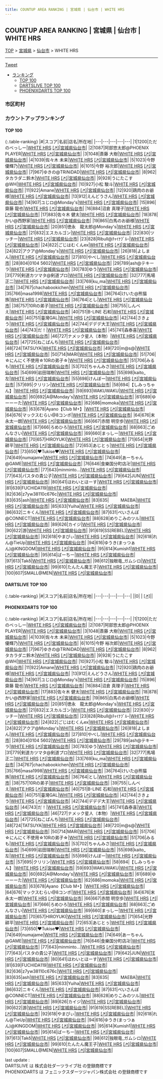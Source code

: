 ```yaml
---
title: COUNTUP AREA RANKING | 宮城県 | 仙台市 | WHITE HRS
---
```

## COUNTUP AREA RANKING | 宮城県 | 仙台市 | WHITE HRS

[TOP](/darts/rank/) > [宮城県](/darts/rank/宮城県/) > [仙台市](/darts/rank/宮城県/仙台市/) > WHITE HRS

___

<a href="https://twitter.com/share?ref_src=twsrc%5Etfw" data-text="COUNTUP AREA RANKING | 宮城県仙台市WHITE HRS" class="twitter-share-button" data-hashtags="DARTSLIVE,PHOENIXDARTS,darts,ダーツ" data-show-count="false">Tweet</a>

* [ランキング](#カウントアップランキング)
    * [TOP 100](#top-100)
    * [DARTSLIVE TOP 100](#dartslive-top-100)
    * [PHOENIXDARTS TOP 100](#phoenixdarts-top-100)

### 市区町村

<ul>

</ul>

### カウントアップランキング

#### TOP 100



{:.table-ranking}
|#|スコア|名前|店名|所在地|
|---|---|---|---|---|
|1|1200|<span class="rank-name-pd">ただのべっしー</span>|<a href="/darts/rank/shops/88967.html">WHITE HRS</a> <a href="https://vs.phoenixdarts.com/jp/shop/shopDetailInfo/s_88967?s_seq=88967">[↗]</a>|<a href="/darts/rank/宮城県/仙台市">宮城県仙台市</a>|
|2|1087|<span class="rank-name-pd">阿部悠太郎@PHOENIX PLAYER</span>|<a href="/darts/rank/shops/88967.html">WHITE HRS</a> <a href="https://vs.phoenixdarts.com/jp/shop/shopDetailInfo/s_88967?s_seq=88967">[↗]</a>|<a href="/darts/rank/宮城県/仙台市">宮城県仙台市</a>|
|3|1048|<span class="rank-name-pd"><span class="pro-icon-pd"></span>斎藤 大樹</span>|<a href="/darts/rank/shops/88967.html">WHITE HRS</a> <a href="https://vs.phoenixdarts.com/jp/shop/shopDetailInfo/s_88967?s_seq=88967">[↗]</a>|<a href="/darts/rank/宮城県/仙台市">宮城県仙台市</a>|
|4|1039|<span class="rank-name-pd"><span class="pro-icon-pd"></span>佐々木 未来</span>|<a href="/darts/rank/shops/88967.html">WHITE HRS</a> <a href="https://vs.phoenixdarts.com/jp/shop/shopDetailInfo/s_88967?s_seq=88967">[↗]</a>|<a href="/darts/rank/宮城県/仙台市">宮城県仙台市</a>|
|5|1023|<span class="rank-name-pd"><span class="pro-icon-pd"></span>今野 優輝乃</span>|<a href="/darts/rank/shops/88967.html">WHITE HRS</a> <a href="https://vs.phoenixdarts.com/jp/shop/shopDetailInfo/s_88967?s_seq=88967">[↗]</a>|<a href="/darts/rank/宮城県/仙台市">宮城県仙台市</a>|
|6|1015|<span class="rank-name-pd"><span class="pro-icon-pd"></span>今野 裕次郎</span>|<a href="/darts/rank/shops/88967.html">WHITE HRS</a> <a href="https://vs.phoenixdarts.com/jp/shop/shopDetailInfo/s_88967?s_seq=88967">[↗]</a>|<a href="/darts/rank/宮城県/仙台市">宮城県仙台市</a>|
|7|967|<span class="rank-name-pd">ゆきの@TRiNiDAD</span>|<a href="/darts/rank/shops/88967.html">WHITE HRS</a> <a href="https://vs.phoenixdarts.com/jp/shop/shopDetailInfo/s_88967?s_seq=88967">[↗]</a>|<a href="/darts/rank/宮城県/仙台市">宮城県仙台市</a>|
|8|962|<span class="rank-name-pd">タカラダニ鈴木</span>|<a href="/darts/rank/shops/88967.html">WHITE HRS</a> <a href="https://vs.phoenixdarts.com/jp/shop/shopDetailInfo/s_88967?s_seq=88967">[↗]</a>|<a href="/darts/rank/宮城県/仙台市">宮城県仙台市</a>|
|9|928|<span class="rank-name-pd">うにたこす@WH</span>|<a href="/darts/rank/shops/88967.html">WHITE HRS</a> <a href="https://vs.phoenixdarts.com/jp/shop/shopDetailInfo/s_88967?s_seq=88967">[↗]</a>|<a href="/darts/rank/宮城県/仙台市">宮城県仙台市</a>|
|10|927|<span class="rank-name-pd">小松 駿斗</span>|<a href="/darts/rank/shops/88967.html">WHITE HRS</a> <a href="https://vs.phoenixdarts.com/jp/shop/shopDetailInfo/s_88967?s_seq=88967">[↗]</a>|<a href="/darts/rank/宮城県/仙台市">宮城県仙台市</a>|
|11|922|<span class="rank-name-pd">Amane</span>|<a href="/darts/rank/shops/88967.html">WHITE HRS</a> <a href="https://vs.phoenixdarts.com/jp/shop/shopDetailInfo/s_88967?s_seq=88967">[↗]</a>|<a href="/darts/rank/宮城県/仙台市">宮城県仙台市</a>|
|12|920|<span class="rank-name-pd">鶏肉のお爺様</span>|<a href="/darts/rank/shops/88967.html">WHITE HRS</a> <a href="https://vs.phoenixdarts.com/jp/shop/shopDetailInfo/s_88967?s_seq=88967">[↗]</a>|<a href="/darts/rank/宮城県/仙台市">宮城県仙台市</a>|
|13|912|<span class="rank-name-pd">えんどうさん</span>|<a href="/darts/rank/shops/88967.html">WHITE HRS</a> <a href="https://vs.phoenixdarts.com/jp/shop/shopDetailInfo/s_88967?s_seq=88967">[↗]</a>|<a href="/darts/rank/宮城県/仙台市">宮城県仙台市</a>|
|14|907|<span class="rank-name-pd">ユじロ@Monday&#x27;s</span>|<a href="/darts/rank/shops/88967.html">WHITE HRS</a> <a href="https://vs.phoenixdarts.com/jp/shop/shopDetailInfo/s_88967?s_seq=88967">[↗]</a>|<a href="/darts/rank/宮城県/仙台市">宮城県仙台市</a>|
|15|896|<span class="rank-name-pd">齋藤 龍也</span>|<a href="/darts/rank/shops/88967.html">WHITE HRS</a> <a href="https://vs.phoenixdarts.com/jp/shop/shopDetailInfo/s_88967?s_seq=88967">[↗]</a>|<a href="/darts/rank/宮城県/仙台市">宮城県仙台市</a>|
|16|884|<span class="rank-name-pd"><span class="pro-icon-pd"></span>沼倉 真理子</span>|<a href="/darts/rank/shops/88967.html">WHITE HRS</a> <a href="https://vs.phoenixdarts.com/jp/shop/shopDetailInfo/s_88967?s_seq=88967">[↗]</a>|<a href="/darts/rank/宮城県/仙台市">宮城県仙台市</a>|
|17|883|<span class="rank-name-pd"><span class="pro-icon-pd"></span>佐々木 健太</span>|<a href="/darts/rank/shops/88967.html">WHITE HRS</a> <a href="https://vs.phoenixdarts.com/jp/shop/shopDetailInfo/s_88967?s_seq=88967">[↗]</a>|<a href="/darts/rank/宮城県/仙台市">宮城県仙台市</a>|
|18|878|<span class="rank-name-pd">かい@西野家</span>|<a href="/darts/rank/shops/88967.html">WHITE HRS</a> <a href="https://vs.phoenixdarts.com/jp/shop/shopDetailInfo/s_88967?s_seq=88967">[↗]</a>|<a href="/darts/rank/宮城県/仙台市">宮城県仙台市</a>|
|19|865|<span class="rank-name-pd">白馬のお爺様</span>|<a href="/darts/rank/shops/88967.html">WHITE HRS</a> <a href="https://vs.phoenixdarts.com/jp/shop/shopDetailInfo/s_88967?s_seq=88967">[↗]</a>|<a href="/darts/rank/宮城県/仙台市">宮城県仙台市</a>|
|20|851|<span class="rank-name-pd">徳永　龍太郎@Monday&#x27;s</span>|<a href="/darts/rank/shops/88967.html">WHITE HRS</a> <a href="https://vs.phoenixdarts.com/jp/shop/shopDetailInfo/s_88967?s_seq=88967">[↗]</a>|<a href="/darts/rank/宮城県/仙台市">宮城県仙台市</a>|
|21|832|<span class="rank-name-pd">エスカルゴン</span>|<a href="/darts/rank/shops/88967.html">WHITE HRS</a> <a href="https://vs.phoenixdarts.com/jp/shop/shopDetailInfo/s_88967?s_seq=88967">[↗]</a>|<a href="/darts/rank/宮城県/仙台市">宮城県仙台市</a>|
|22|830|<span class="rank-name-pd">ツッチー</span>|<a href="/darts/rank/shops/88967.html">WHITE HRS</a> <a href="https://vs.phoenixdarts.com/jp/shop/shopDetailInfo/s_88967?s_seq=88967">[↗]</a>|<a href="/darts/rank/宮城県/仙台市">宮城県仙台市</a>|
|23|828|<span class="rank-name-pd">Ribull@ﾁｬｲﾅﾌﾞﾙｰ</span>|<a href="/darts/rank/shops/88967.html">WHITE HRS</a> <a href="https://vs.phoenixdarts.com/jp/shop/shopDetailInfo/s_88967?s_seq=88967">[↗]</a>|<a href="/darts/rank/宮城県/仙台市">宮城県仙台市</a>|
|24|822|<span class="rank-name-pd">ごじはむくんex</span>|<a href="/darts/rank/shops/88967.html">WHITE HRS</a> <a href="https://vs.phoenixdarts.com/jp/shop/shopDetailInfo/s_88967?s_seq=88967">[↗]</a>|<a href="/darts/rank/宮城県/仙台市">宮城県仙台市</a>|
|24|822|<span class="rank-name-pd">アクア@Monday&#x27;s</span>|<a href="/darts/rank/shops/88967.html">WHITE HRS</a> <a href="https://vs.phoenixdarts.com/jp/shop/shopDetailInfo/s_88967?s_seq=88967">[↗]</a>|<a href="/darts/rank/宮城県/仙台市">宮城県仙台市</a>|
|26|818|<span class="rank-name-pd">よしまん</span>|<a href="/darts/rank/shops/88967.html">WHITE HRS</a> <a href="https://vs.phoenixdarts.com/jp/shop/shopDetailInfo/s_88967?s_seq=88967">[↗]</a>|<a href="/darts/rank/宮城県/仙台市">宮城県仙台市</a>|
|27|810|<span class="rank-name-pd">やべし</span>|<a href="/darts/rank/shops/88967.html">WHITE HRS</a> <a href="https://vs.phoenixdarts.com/jp/shop/shopDetailInfo/s_88967?s_seq=88967">[↗]</a>|<a href="/darts/rank/宮城県/仙台市">宮城県仙台市</a>|
|28|804|<span class="rank-name-pd">0104 5602</span>|<a href="/darts/rank/shops/88967.html">WHITE HRS</a> <a href="https://vs.phoenixdarts.com/jp/shop/shopDetailInfo/s_88967?s_seq=88967">[↗]</a>|<a href="/darts/rank/宮城県/仙台市">宮城県仙台市</a>|
|29|789|<span class="rank-name-pd">ash@テキーラ</span>|<a href="/darts/rank/shops/88967.html">WHITE HRS</a> <a href="https://vs.phoenixdarts.com/jp/shop/shopDetailInfo/s_88967?s_seq=88967">[↗]</a>|<a href="/darts/rank/宮城県/仙台市">宮城県仙台市</a>|
|30|783|<span class="rank-name-pd">ゆう</span>|<a href="/darts/rank/shops/88967.html">WHITE HRS</a> <a href="https://vs.phoenixdarts.com/jp/shop/shopDetailInfo/s_88967?s_seq=88967">[↗]</a>|<a href="/darts/rank/宮城県/仙台市">宮城県仙台市</a>|
|31|779|<span class="rank-name-pd">剣道カツマタ@剣道プロ</span>|<a href="/darts/rank/shops/88967.html">WHITE HRS</a> <a href="https://vs.phoenixdarts.com/jp/shop/shopDetailInfo/s_88967?s_seq=88967">[↗]</a>|<a href="/darts/rank/宮城県/仙台市">宮城県仙台市</a>|
|32|777|<span class="rank-name-pd">馬場 正二</span>|<a href="/darts/rank/shops/88967.html">WHITE HRS</a> <a href="https://vs.phoenixdarts.com/jp/shop/shopDetailInfo/s_88967?s_seq=88967">[↗]</a>|<a href="/darts/rank/宮城県/仙台市">宮城県仙台市</a>|
|33|769|<span class="rank-name-pd">ku_ma</span>|<a href="/darts/rank/shops/88967.html">WHITE HRS</a> <a href="https://vs.phoenixdarts.com/jp/shop/shopDetailInfo/s_88967?s_seq=88967">[↗]</a>|<a href="/darts/rank/宮城県/仙台市">宮城県仙台市</a>|
|34|767|<span class="rank-name-pd">chachabookichen</span>|<a href="/darts/rank/shops/88967.html">WHITE HRS</a> <a href="https://vs.phoenixdarts.com/jp/shop/shopDetailInfo/s_88967?s_seq=88967">[↗]</a>|<a href="/darts/rank/宮城県/仙台市">宮城県仙台市</a>|
|35|766|<span class="rank-name-pd">masa1998</span>|<a href="/darts/rank/shops/88967.html">WHITE HRS</a> <a href="https://vs.phoenixdarts.com/jp/shop/shopDetailInfo/s_88967?s_seq=88967">[↗]</a>|<a href="/darts/rank/宮城県/仙台市">宮城県仙台市</a>|
|36|764|<span class="rank-name-pd">けいた@熊猫族</span>|<a href="/darts/rank/shops/88967.html">WHITE HRS</a> <a href="https://vs.phoenixdarts.com/jp/shop/shopDetailInfo/s_88967?s_seq=88967">[↗]</a>|<a href="/darts/rank/宮城県/仙台市">宮城県仙台市</a>|
|36|764|<span class="rank-name-pd">とし</span>|<a href="/darts/rank/shops/88967.html">WHITE HRS</a> <a href="https://vs.phoenixdarts.com/jp/shop/shopDetailInfo/s_88967?s_seq=88967">[↗]</a>|<a href="/darts/rank/宮城県/仙台市">宮城県仙台市</a>|
|38|757|<span class="rank-name-pd">10Rの弟子</span>|<a href="/darts/rank/shops/88967.html">WHITE HRS</a> <a href="https://vs.phoenixdarts.com/jp/shop/shopDetailInfo/s_88967?s_seq=88967">[↗]</a>|<a href="/darts/rank/宮城県/仙台市">宮城県仙台市</a>|
|39|755|<span class="rank-name-pd">しんべえ</span>|<a href="/darts/rank/shops/88967.html">WHITE HRS</a> <a href="https://vs.phoenixdarts.com/jp/shop/shopDetailInfo/s_88967?s_seq=88967">[↗]</a>|<a href="/darts/rank/宮城県/仙台市">宮城県仙台市</a>|
|40|751|<span class="rank-name-pd">B-LINE 石和</span>|<a href="/darts/rank/shops/88967.html">WHITE HRS</a> <a href="https://vs.phoenixdarts.com/jp/shop/shopDetailInfo/s_88967?s_seq=88967">[↗]</a>|<a href="/darts/rank/宮城県/仙台市">宮城県仙台市</a>|
|40|751|<span class="rank-name-pd">臺灣GAL</span>|<a href="/darts/rank/shops/88967.html">WHITE HRS</a> <a href="https://vs.phoenixdarts.com/jp/shop/shopDetailInfo/s_88967?s_seq=88967">[↗]</a>|<a href="/darts/rank/宮城県/仙台市">宮城県仙台市</a>|
|42|744|<span class="rank-name-pd">さきょう</span>|<a href="/darts/rank/shops/88967.html">WHITE HRS</a> <a href="https://vs.phoenixdarts.com/jp/shop/shopDetailInfo/s_88967?s_seq=88967">[↗]</a>|<a href="/darts/rank/宮城県/仙台市">宮城県仙台市</a>|
|42|744|<span class="rank-name-pd">デデデ大王</span>|<a href="/darts/rank/shops/88967.html">WHITE HRS</a> <a href="https://vs.phoenixdarts.com/jp/shop/shopDetailInfo/s_88967?s_seq=88967">[↗]</a>|<a href="/darts/rank/宮城県/仙台市">宮城県仙台市</a>|
|44|743|<span class="rank-name-pd">だ！</span>|<a href="/darts/rank/shops/88967.html">WHITE HRS</a> <a href="https://vs.phoenixdarts.com/jp/shop/shopDetailInfo/s_88967?s_seq=88967">[↗]</a>|<a href="/darts/rank/宮城県/仙台市">宮城県仙台市</a>|
|45|741|<span class="rank-name-pd">森泰喜</span>|<a href="/darts/rank/shops/88967.html">WHITE HRS</a> <a href="https://vs.phoenixdarts.com/jp/shop/shopDetailInfo/s_88967?s_seq=88967">[↗]</a>|<a href="/darts/rank/宮城県/仙台市">宮城県仙台市</a>|
|46|727|<span class="rank-name-pd">ナメック星人（本物）</span>|<a href="/darts/rank/shops/88967.html">WHITE HRS</a> <a href="https://vs.phoenixdarts.com/jp/shop/shopDetailInfo/s_88967?s_seq=88967">[↗]</a>|<a href="/darts/rank/宮城県/仙台市">宮城県仙台市</a>|
|47|725|<span class="rank-name-pd">ねこぱんち</span>|<a href="/darts/rank/shops/88967.html">WHITE HRS</a> <a href="https://vs.phoenixdarts.com/jp/shop/shopDetailInfo/s_88967?s_seq=88967">[↗]</a>|<a href="/darts/rank/宮城県/仙台市">宮城県仙台市</a>|
|48|724|<span class="rank-name-pd">TATSUYA</span>|<a href="/darts/rank/shops/88967.html">WHITE HRS</a> <a href="https://vs.phoenixdarts.com/jp/shop/shopDetailInfo/s_88967?s_seq=88967">[↗]</a>|<a href="/darts/rank/宮城県/仙台市">宮城県仙台市</a>|
|49|720|<span class="rank-name-pd">m@s@</span>|<a href="/darts/rank/shops/88967.html">WHITE HRS</a> <a href="https://vs.phoenixdarts.com/jp/shop/shopDetailInfo/s_88967?s_seq=88967">[↗]</a>|<a href="/darts/rank/宮城県/仙台市">宮城県仙台市</a>|
|50|714|<span class="rank-name-pd">MARI</span>|<a href="/darts/rank/shops/88967.html">WHITE HRS</a> <a href="https://vs.phoenixdarts.com/jp/shop/shopDetailInfo/s_88967?s_seq=88967">[↗]</a>|<a href="/darts/rank/宮城県/仙台市">宮城県仙台市</a>|
|51|706|<span class="rank-name-pd">☆にんにく不使用☆10Rの弟子☆</span>|<a href="/darts/rank/shops/88967.html">WHITE HRS</a> <a href="https://vs.phoenixdarts.com/jp/shop/shopDetailInfo/s_88967?s_seq=88967">[↗]</a>|<a href="/darts/rank/宮城県/仙台市">宮城県仙台市</a>|
|51|706|<span class="rank-name-pd">みるも</span>|<a href="/darts/rank/shops/88967.html">WHITE HRS</a> <a href="https://vs.phoenixdarts.com/jp/shop/shopDetailInfo/s_88967?s_seq=88967">[↗]</a>|<a href="/darts/rank/宮城県/仙台市">宮城県仙台市</a>|
|53|702|<span class="rank-name-pd">ちゃんみさ</span>|<a href="/darts/rank/shops/88967.html">WHITE HRS</a> <a href="https://vs.phoenixdarts.com/jp/shop/shopDetailInfo/s_88967?s_seq=88967">[↗]</a>|<a href="/darts/rank/宮城県/仙台市">宮城県仙台市</a>|
|54|699|<span class="rank-name-pd">岩田瑞樹</span>|<a href="/darts/rank/shops/88967.html">WHITE HRS</a> <a href="https://vs.phoenixdarts.com/jp/shop/shopDetailInfo/s_88967?s_seq=88967">[↗]</a>|<a href="/darts/rank/宮城県/仙台市">宮城県仙台市</a>|
|55|698|<span class="rank-name-pd">kaito_左</span>|<a href="/darts/rank/shops/88967.html">WHITE HRS</a> <a href="https://vs.phoenixdarts.com/jp/shop/shopDetailInfo/s_88967?s_seq=88967">[↗]</a>|<a href="/darts/rank/宮城県/仙台市">宮城県仙台市</a>|
|55|698|<span class="rank-name-pd">けんぼー</span>|<a href="/darts/rank/shops/88967.html">WHITE HRS</a> <a href="https://vs.phoenixdarts.com/jp/shop/shopDetailInfo/s_88967?s_seq=88967">[↗]</a>|<a href="/darts/rank/宮城県/仙台市">宮城県仙台市</a>|
|57|695|<span class="rank-name-pd">クリリン</span>|<a href="/darts/rank/shops/88967.html">WHITE HRS</a> <a href="https://vs.phoenixdarts.com/jp/shop/shopDetailInfo/s_88967?s_seq=88967">[↗]</a>|<a href="/darts/rank/宮城県/仙台市">宮城県仙台市</a>|
|58|694|<span class="rank-name-pd">【しみっちゃん】</span>|<a href="/darts/rank/shops/88967.html">WHITE HRS</a> <a href="https://vs.phoenixdarts.com/jp/shop/shopDetailInfo/s_88967?s_seq=88967">[↗]</a>|<a href="/darts/rank/宮城県/仙台市">宮城県仙台市</a>|
|59|693|<span class="rank-name-pd">WAKUWAKU</span>|<a href="/darts/rank/shops/88967.html">WHITE HRS</a> <a href="https://vs.phoenixdarts.com/jp/shop/shopDetailInfo/s_88967?s_seq=88967">[↗]</a>|<a href="/darts/rank/宮城県/仙台市">宮城県仙台市</a>|
|60|692|<span class="rank-name-pd">A@Monday&#x27;s</span>|<a href="/darts/rank/shops/88967.html">WHITE HRS</a> <a href="https://vs.phoenixdarts.com/jp/shop/shopDetailInfo/s_88967?s_seq=88967">[↗]</a>|<a href="/darts/rank/宮城県/仙台市">宮城県仙台市</a>|
|61|689|<span class="rank-name-pd">ゆーーーた</span>|<a href="/darts/rank/shops/88967.html">WHITE HRS</a> <a href="https://vs.phoenixdarts.com/jp/shop/shopDetailInfo/s_88967?s_seq=88967">[↗]</a>|<a href="/darts/rank/宮城県/仙台市">宮城県仙台市</a>|
|62|686|<span class="rank-name-pd">momoka</span>|<a href="/darts/rank/shops/88967.html">WHITE HRS</a> <a href="https://vs.phoenixdarts.com/jp/shop/shopDetailInfo/s_88967?s_seq=88967">[↗]</a>|<a href="/darts/rank/宮城県/仙台市">宮城県仙台市</a>|
|63|678|<span class="rank-name-pd">Ayano【Club M+】</span>|<a href="/darts/rank/shops/88967.html">WHITE HRS</a> <a href="https://vs.phoenixdarts.com/jp/shop/shopDetailInfo/s_88967?s_seq=88967">[↗]</a>|<a href="/darts/rank/宮城県/仙台市">宮城県仙台市</a>|
|64|676|<span class="rank-name-pd">マックスむらい@8コンボ</span>|<a href="/darts/rank/shops/88967.html">WHITE HRS</a> <a href="https://vs.phoenixdarts.com/jp/shop/shopDetailInfo/s_88967?s_seq=88967">[↗]</a>|<a href="/darts/rank/宮城県/仙台市">宮城県仙台市</a>|
|64|676|<span class="rank-name-pd">末永太一朗</span>|<a href="/darts/rank/shops/88967.html">WHITE HRS</a> <a href="https://vs.phoenixdarts.com/jp/shop/shopDetailInfo/s_88967?s_seq=88967">[↗]</a>|<a href="/darts/rank/宮城県/仙台市">宮城県仙台市</a>|
|66|667|<span class="rank-name-pd">赤間 明空歩</span>|<a href="/darts/rank/shops/88967.html">WHITE HRS</a> <a href="https://vs.phoenixdarts.com/jp/shop/shopDetailInfo/s_88967?s_seq=88967">[↗]</a>|<a href="/darts/rank/宮城県/仙台市">宮城県仙台市</a>|
|67|666|<span class="rank-name-pd">ろめひろ</span>|<a href="/darts/rank/shops/88967.html">WHITE HRS</a> <a href="https://vs.phoenixdarts.com/jp/shop/shopDetailInfo/s_88967?s_seq=88967">[↗]</a>|<a href="/darts/rank/宮城県/仙台市">宮城県仙台市</a>|
|68|663|<span class="rank-name-pd">ごめんなさい</span>|<a href="/darts/rank/shops/88967.html">WHITE HRS</a> <a href="https://vs.phoenixdarts.com/jp/shop/shopDetailInfo/s_88967?s_seq=88967">[↗]</a>|<a href="/darts/rank/宮城県/仙台市">宮城県仙台市</a>|
|69|660|<span class="rank-name-pd">まっしー</span>|<a href="/darts/rank/shops/88967.html">WHITE HRS</a> <a href="https://vs.phoenixdarts.com/jp/shop/shopDetailInfo/s_88967?s_seq=88967">[↗]</a>|<a href="/darts/rank/宮城県/仙台市">宮城県仙台市</a>|
|70|657|<span class="rank-name-pd">HIROYUKI</span>|<a href="/darts/rank/shops/88967.html">WHITE HRS</a> <a href="https://vs.phoenixdarts.com/jp/shop/shopDetailInfo/s_88967?s_seq=88967">[↗]</a>|<a href="/darts/rank/宮城県/仙台市">宮城県仙台市</a>|
|71|654|<span class="rank-name-pd"><span class="pro-icon-pd"></span>光野 耕平</span>|<a href="/darts/rank/shops/88967.html">WHITE HRS</a> <a href="https://vs.phoenixdarts.com/jp/shop/shopDetailInfo/s_88967?s_seq=88967">[↗]</a>|<a href="/darts/rank/宮城県/仙台市">宮城県仙台市</a>|
|72|653|<span class="rank-name-pd">あじとぅ</span>|<a href="/darts/rank/shops/88967.html">WHITE HRS</a> <a href="https://vs.phoenixdarts.com/jp/shop/shopDetailInfo/s_88967?s_seq=88967">[↗]</a>|<a href="/darts/rank/宮城県/仙台市">宮城県仙台市</a>|
|73|650|<span class="rank-name-pd">‪‪❤︎‬Tukise‪‪❤︎‬</span>|<a href="/darts/rank/shops/88967.html">WHITE HRS</a> <a href="https://vs.phoenixdarts.com/jp/shop/shopDetailInfo/s_88967?s_seq=88967">[↗]</a>|<a href="/darts/rank/宮城県/仙台市">宮城県仙台市</a>|
|74|649|<span class="rank-name-pd">numajame</span>|<a href="/darts/rank/shops/88967.html">WHITE HRS</a> <a href="https://vs.phoenixdarts.com/jp/shop/shopDetailInfo/s_88967?s_seq=88967">[↗]</a>|<a href="/darts/rank/宮城県/仙台市">宮城県仙台市</a>|
|74|649|<span class="rank-name-pd">あーちゃん@GAME</span>|<a href="/darts/rank/shops/88967.html">WHITE HRS</a> <a href="https://vs.phoenixdarts.com/jp/shop/shopDetailInfo/s_88967?s_seq=88967">[↗]</a>|<a href="/darts/rank/宮城県/仙台市">宮城県仙台市</a>|
|76|646|<span class="rank-name-pd">食樂国分町店卍</span>|<a href="/darts/rank/shops/88967.html">WHITE HRS</a> <a href="https://vs.phoenixdarts.com/jp/shop/shopDetailInfo/s_88967?s_seq=88967">[↗]</a>|<a href="/darts/rank/宮城県/仙台市">宮城県仙台市</a>|
|77|643|<span class="rank-name-pd">minminto...</span>|<a href="/darts/rank/shops/88967.html">WHITE HRS</a> <a href="https://vs.phoenixdarts.com/jp/shop/shopDetailInfo/s_88967?s_seq=88967">[↗]</a>|<a href="/darts/rank/宮城県/仙台市">宮城県仙台市</a>|
|77|643|<span class="rank-name-pd">パスタの貴公子</span>|<a href="/darts/rank/shops/88967.html">WHITE HRS</a> <a href="https://vs.phoenixdarts.com/jp/shop/shopDetailInfo/s_88967?s_seq=88967">[↗]</a>|<a href="/darts/rank/宮城県/仙台市">宮城県仙台市</a>|
|79|642|<span class="rank-name-pd">JUN</span>|<a href="/darts/rank/shops/88967.html">WHITE HRS</a> <a href="https://vs.phoenixdarts.com/jp/shop/shopDetailInfo/s_88967?s_seq=88967">[↗]</a>|<a href="/darts/rank/宮城県/仙台市">宮城県仙台市</a>|
|80|641|<span class="rank-name-pd">ほわいとほーす</span>|<a href="/darts/rank/shops/88967.html">WHITE HRS</a> <a href="https://vs.phoenixdarts.com/jp/shop/shopDetailInfo/s_88967?s_seq=88967">[↗]</a>|<a href="/darts/rank/宮城県/仙台市">宮城県仙台市</a>|
|81|639|<span class="rank-name-pd">FUCHIDA119</span>|<a href="/darts/rank/shops/88967.html">WHITE HRS</a> <a href="https://vs.phoenixdarts.com/jp/shop/shopDetailInfo/s_88967?s_seq=88967">[↗]</a>|<a href="/darts/rank/宮城県/仙台市">宮城県仙台市</a>|
|82|636|<span class="rank-name-pd">z7yw38110c676c</span>|<a href="/darts/rank/shops/88967.html">WHITE HRS</a> <a href="https://vs.phoenixdarts.com/jp/shop/shopDetailInfo/s_88967?s_seq=88967">[↗]</a>|<a href="/darts/rank/宮城県/仙台市">宮城県仙台市</a>|
|83|635|<span class="rank-name-pd">ash</span>|<a href="/darts/rank/shops/88967.html">WHITE HRS</a> <a href="https://vs.phoenixdarts.com/jp/shop/shopDetailInfo/s_88967?s_seq=88967">[↗]</a>|<a href="/darts/rank/宮城県/仙台市">宮城県仙台市</a>|
|83|635|<span class="rank-name-pd">⠀ ⠀ ⠀MAEBA</span>|<a href="/darts/rank/shops/88967.html">WHITE HRS</a> <a href="https://vs.phoenixdarts.com/jp/shop/shopDetailInfo/s_88967?s_seq=88967">[↗]</a>|<a href="/darts/rank/宮城県/仙台市">宮城県仙台市</a>|
|85|633|<span class="rank-name-pd">Yuiha</span>|<a href="/darts/rank/shops/88967.html">WHITE HRS</a> <a href="https://vs.phoenixdarts.com/jp/shop/shopDetailInfo/s_88967?s_seq=88967">[↗]</a>|<a href="/darts/rank/宮城県/仙台市">宮城県仙台市</a>|
|86|632|<span class="rank-name-pd">ニキくん</span>|<a href="/darts/rank/shops/88967.html">WHITE HRS</a> <a href="https://vs.phoenixdarts.com/jp/shop/shopDetailInfo/s_88967?s_seq=88967">[↗]</a>|<a href="/darts/rank/宮城県/仙台市">宮城県仙台市</a>|
|87|631|<span class="rank-name-pd">ぺいさんぽ@CONNECT</span>|<a href="/darts/rank/shops/88967.html">WHITE HRS</a> <a href="https://vs.phoenixdarts.com/jp/shop/shopDetailInfo/s_88967?s_seq=88967">[↗]</a>|<a href="/darts/rank/宮城県/仙台市">宮城県仙台市</a>|
|88|628|<span class="rank-name-pd">めりこみのツル</span>|<a href="/darts/rank/shops/88967.html">WHITE HRS</a> <a href="https://vs.phoenixdarts.com/jp/shop/shopDetailInfo/s_88967?s_seq=88967">[↗]</a>|<a href="/darts/rank/宮城県/仙台市">宮城県仙台市</a>|
|89|626|<span class="rank-name-pd">カイジ</span>|<a href="/darts/rank/shops/88967.html">WHITE HRS</a> <a href="https://vs.phoenixdarts.com/jp/shop/shopDetailInfo/s_88967?s_seq=88967">[↗]</a>|<a href="/darts/rank/宮城県/仙台市">宮城県仙台市</a>|
|90|622|<span class="rank-name-pd">游</span>|<a href="/darts/rank/shops/88967.html">WHITE HRS</a> <a href="https://vs.phoenixdarts.com/jp/shop/shopDetailInfo/s_88967?s_seq=88967">[↗]</a>|<a href="/darts/rank/宮城県/仙台市">宮城県仙台市</a>|
|91|619|<span class="rank-name-pd">SS[REBEL]</span>|<a href="/darts/rank/shops/88967.html">WHITE HRS</a> <a href="https://vs.phoenixdarts.com/jp/shop/shopDetailInfo/s_88967?s_seq=88967">[↗]</a>|<a href="/darts/rank/宮城県/仙台市">宮城県仙台市</a>|
|92|618|<span class="rank-name-pd">やまぴぃ</span>|<a href="/darts/rank/shops/88967.html">WHITE HRS</a> <a href="https://vs.phoenixdarts.com/jp/shop/shopDetailInfo/s_88967?s_seq=88967">[↗]</a>|<a href="/darts/rank/宮城県/仙台市">宮城県仙台市</a>|
|92|618|<span class="rank-name-pd">れん@TieUp</span>|<a href="/darts/rank/shops/88967.html">WHITE HRS</a> <a href="https://vs.phoenixdarts.com/jp/shop/shopDetailInfo/s_88967?s_seq=88967">[↗]</a>|<a href="/darts/rank/宮城県/仙台市">宮城県仙台市</a>|
|94|616|<span class="rank-name-pd">ゆうき(まっつぁん)@KINGDOM</span>|<a href="/darts/rank/shops/88967.html">WHITE HRS</a> <a href="https://vs.phoenixdarts.com/jp/shop/shopDetailInfo/s_88967?s_seq=88967">[↗]</a>|<a href="/darts/rank/宮城県/仙台市">宮城県仙台市</a>|
|95|614|<span class="rank-name-pd">Kumish1</span>|<a href="/darts/rank/shops/88967.html">WHITE HRS</a> <a href="https://vs.phoenixdarts.com/jp/shop/shopDetailInfo/s_88967?s_seq=88967">[↗]</a>|<a href="/darts/rank/宮城県/仙台市">宮城県仙台市</a>|
|95|614|<span class="rank-name-pd">ばーちー</span>|<a href="/darts/rank/shops/88967.html">WHITE HRS</a> <a href="https://vs.phoenixdarts.com/jp/shop/shopDetailInfo/s_88967?s_seq=88967">[↗]</a>|<a href="/darts/rank/宮城県/仙台市">宮城県仙台市</a>|
|97|613|<span class="rank-name-pd">Takδ</span>|<a href="/darts/rank/shops/88967.html">WHITE HRS</a> <a href="https://vs.phoenixdarts.com/jp/shop/shopDetailInfo/s_88967?s_seq=88967">[↗]</a>|<a href="/darts/rank/宮城県/仙台市">宮城県仙台市</a>|
|98|612|<span class="rank-name-pd">独眼竜_ガムシロ</span>|<a href="/darts/rank/shops/88967.html">WHITE HRS</a> <a href="https://vs.phoenixdarts.com/jp/shop/shopDetailInfo/s_88967?s_seq=88967">[↗]</a>|<a href="/darts/rank/宮城県/仙台市">宮城県仙台市</a>|
|99|610|<span class="rank-name-pd">たんたん魔王子</span>|<a href="/darts/rank/shops/88967.html">WHITE HRS</a> <a href="https://vs.phoenixdarts.com/jp/shop/shopDetailInfo/s_88967?s_seq=88967">[↗]</a>|<a href="/darts/rank/宮城県/仙台市">宮城県仙台市</a>|
|100|607|<span class="rank-name-pd">SMALL@MEN</span>|<a href="/darts/rank/shops/88967.html">WHITE HRS</a> <a href="https://vs.phoenixdarts.com/jp/shop/shopDetailInfo/s_88967?s_seq=88967">[↗]</a>|<a href="/darts/rank/宮城県/仙台市">宮城県仙台市</a>|


#### DARTSLIVE TOP 100



{:.table-ranking}
|#|スコア|名前|店名|所在地|
|---|---|---|---|---|
||0|<span class="rank-name-dl"> </span>|<a href="/darts/rank/shops/.html"></a> <a href="">[↗]</a>|<a href="/darts/rank//"></a>|


#### PHOENIXDARTS TOP 100



{:.table-ranking}
|#|スコア|名前|店名|所在地|
|---|---|---|---|---|
|1|1200|<span class="rank-name-pd">ただのべっしー</span>|<a href="/darts/rank/shops/88967.html">WHITE HRS</a> <a href="https://vs.phoenixdarts.com/jp/shop/shopDetailInfo/s_88967?s_seq=88967">[↗]</a>|<a href="/darts/rank/宮城県/仙台市">宮城県仙台市</a>|
|2|1087|<span class="rank-name-pd">阿部悠太郎@PHOENIX PLAYER</span>|<a href="/darts/rank/shops/88967.html">WHITE HRS</a> <a href="https://vs.phoenixdarts.com/jp/shop/shopDetailInfo/s_88967?s_seq=88967">[↗]</a>|<a href="/darts/rank/宮城県/仙台市">宮城県仙台市</a>|
|3|1048|<span class="rank-name-pd"><span class="pro-icon-pd"></span>斎藤 大樹</span>|<a href="/darts/rank/shops/88967.html">WHITE HRS</a> <a href="https://vs.phoenixdarts.com/jp/shop/shopDetailInfo/s_88967?s_seq=88967">[↗]</a>|<a href="/darts/rank/宮城県/仙台市">宮城県仙台市</a>|
|4|1039|<span class="rank-name-pd"><span class="pro-icon-pd"></span>佐々木 未来</span>|<a href="/darts/rank/shops/88967.html">WHITE HRS</a> <a href="https://vs.phoenixdarts.com/jp/shop/shopDetailInfo/s_88967?s_seq=88967">[↗]</a>|<a href="/darts/rank/宮城県/仙台市">宮城県仙台市</a>|
|5|1023|<span class="rank-name-pd"><span class="pro-icon-pd"></span>今野 優輝乃</span>|<a href="/darts/rank/shops/88967.html">WHITE HRS</a> <a href="https://vs.phoenixdarts.com/jp/shop/shopDetailInfo/s_88967?s_seq=88967">[↗]</a>|<a href="/darts/rank/宮城県/仙台市">宮城県仙台市</a>|
|6|1015|<span class="rank-name-pd"><span class="pro-icon-pd"></span>今野 裕次郎</span>|<a href="/darts/rank/shops/88967.html">WHITE HRS</a> <a href="https://vs.phoenixdarts.com/jp/shop/shopDetailInfo/s_88967?s_seq=88967">[↗]</a>|<a href="/darts/rank/宮城県/仙台市">宮城県仙台市</a>|
|7|967|<span class="rank-name-pd">ゆきの@TRiNiDAD</span>|<a href="/darts/rank/shops/88967.html">WHITE HRS</a> <a href="https://vs.phoenixdarts.com/jp/shop/shopDetailInfo/s_88967?s_seq=88967">[↗]</a>|<a href="/darts/rank/宮城県/仙台市">宮城県仙台市</a>|
|8|962|<span class="rank-name-pd">タカラダニ鈴木</span>|<a href="/darts/rank/shops/88967.html">WHITE HRS</a> <a href="https://vs.phoenixdarts.com/jp/shop/shopDetailInfo/s_88967?s_seq=88967">[↗]</a>|<a href="/darts/rank/宮城県/仙台市">宮城県仙台市</a>|
|9|928|<span class="rank-name-pd">うにたこす@WH</span>|<a href="/darts/rank/shops/88967.html">WHITE HRS</a> <a href="https://vs.phoenixdarts.com/jp/shop/shopDetailInfo/s_88967?s_seq=88967">[↗]</a>|<a href="/darts/rank/宮城県/仙台市">宮城県仙台市</a>|
|10|927|<span class="rank-name-pd">小松 駿斗</span>|<a href="/darts/rank/shops/88967.html">WHITE HRS</a> <a href="https://vs.phoenixdarts.com/jp/shop/shopDetailInfo/s_88967?s_seq=88967">[↗]</a>|<a href="/darts/rank/宮城県/仙台市">宮城県仙台市</a>|
|11|922|<span class="rank-name-pd">Amane</span>|<a href="/darts/rank/shops/88967.html">WHITE HRS</a> <a href="https://vs.phoenixdarts.com/jp/shop/shopDetailInfo/s_88967?s_seq=88967">[↗]</a>|<a href="/darts/rank/宮城県/仙台市">宮城県仙台市</a>|
|12|920|<span class="rank-name-pd">鶏肉のお爺様</span>|<a href="/darts/rank/shops/88967.html">WHITE HRS</a> <a href="https://vs.phoenixdarts.com/jp/shop/shopDetailInfo/s_88967?s_seq=88967">[↗]</a>|<a href="/darts/rank/宮城県/仙台市">宮城県仙台市</a>|
|13|912|<span class="rank-name-pd">えんどうさん</span>|<a href="/darts/rank/shops/88967.html">WHITE HRS</a> <a href="https://vs.phoenixdarts.com/jp/shop/shopDetailInfo/s_88967?s_seq=88967">[↗]</a>|<a href="/darts/rank/宮城県/仙台市">宮城県仙台市</a>|
|14|907|<span class="rank-name-pd">ユじロ@Monday&#x27;s</span>|<a href="/darts/rank/shops/88967.html">WHITE HRS</a> <a href="https://vs.phoenixdarts.com/jp/shop/shopDetailInfo/s_88967?s_seq=88967">[↗]</a>|<a href="/darts/rank/宮城県/仙台市">宮城県仙台市</a>|
|15|896|<span class="rank-name-pd">齋藤 龍也</span>|<a href="/darts/rank/shops/88967.html">WHITE HRS</a> <a href="https://vs.phoenixdarts.com/jp/shop/shopDetailInfo/s_88967?s_seq=88967">[↗]</a>|<a href="/darts/rank/宮城県/仙台市">宮城県仙台市</a>|
|16|884|<span class="rank-name-pd"><span class="pro-icon-pd"></span>沼倉 真理子</span>|<a href="/darts/rank/shops/88967.html">WHITE HRS</a> <a href="https://vs.phoenixdarts.com/jp/shop/shopDetailInfo/s_88967?s_seq=88967">[↗]</a>|<a href="/darts/rank/宮城県/仙台市">宮城県仙台市</a>|
|17|883|<span class="rank-name-pd"><span class="pro-icon-pd"></span>佐々木 健太</span>|<a href="/darts/rank/shops/88967.html">WHITE HRS</a> <a href="https://vs.phoenixdarts.com/jp/shop/shopDetailInfo/s_88967?s_seq=88967">[↗]</a>|<a href="/darts/rank/宮城県/仙台市">宮城県仙台市</a>|
|18|878|<span class="rank-name-pd">かい@西野家</span>|<a href="/darts/rank/shops/88967.html">WHITE HRS</a> <a href="https://vs.phoenixdarts.com/jp/shop/shopDetailInfo/s_88967?s_seq=88967">[↗]</a>|<a href="/darts/rank/宮城県/仙台市">宮城県仙台市</a>|
|19|865|<span class="rank-name-pd">白馬のお爺様</span>|<a href="/darts/rank/shops/88967.html">WHITE HRS</a> <a href="https://vs.phoenixdarts.com/jp/shop/shopDetailInfo/s_88967?s_seq=88967">[↗]</a>|<a href="/darts/rank/宮城県/仙台市">宮城県仙台市</a>|
|20|851|<span class="rank-name-pd">徳永　龍太郎@Monday&#x27;s</span>|<a href="/darts/rank/shops/88967.html">WHITE HRS</a> <a href="https://vs.phoenixdarts.com/jp/shop/shopDetailInfo/s_88967?s_seq=88967">[↗]</a>|<a href="/darts/rank/宮城県/仙台市">宮城県仙台市</a>|
|21|832|<span class="rank-name-pd">エスカルゴン</span>|<a href="/darts/rank/shops/88967.html">WHITE HRS</a> <a href="https://vs.phoenixdarts.com/jp/shop/shopDetailInfo/s_88967?s_seq=88967">[↗]</a>|<a href="/darts/rank/宮城県/仙台市">宮城県仙台市</a>|
|22|830|<span class="rank-name-pd">ツッチー</span>|<a href="/darts/rank/shops/88967.html">WHITE HRS</a> <a href="https://vs.phoenixdarts.com/jp/shop/shopDetailInfo/s_88967?s_seq=88967">[↗]</a>|<a href="/darts/rank/宮城県/仙台市">宮城県仙台市</a>|
|23|828|<span class="rank-name-pd">Ribull@ﾁｬｲﾅﾌﾞﾙｰ</span>|<a href="/darts/rank/shops/88967.html">WHITE HRS</a> <a href="https://vs.phoenixdarts.com/jp/shop/shopDetailInfo/s_88967?s_seq=88967">[↗]</a>|<a href="/darts/rank/宮城県/仙台市">宮城県仙台市</a>|
|24|822|<span class="rank-name-pd">ごじはむくんex</span>|<a href="/darts/rank/shops/88967.html">WHITE HRS</a> <a href="https://vs.phoenixdarts.com/jp/shop/shopDetailInfo/s_88967?s_seq=88967">[↗]</a>|<a href="/darts/rank/宮城県/仙台市">宮城県仙台市</a>|
|24|822|<span class="rank-name-pd">アクア@Monday&#x27;s</span>|<a href="/darts/rank/shops/88967.html">WHITE HRS</a> <a href="https://vs.phoenixdarts.com/jp/shop/shopDetailInfo/s_88967?s_seq=88967">[↗]</a>|<a href="/darts/rank/宮城県/仙台市">宮城県仙台市</a>|
|26|818|<span class="rank-name-pd">よしまん</span>|<a href="/darts/rank/shops/88967.html">WHITE HRS</a> <a href="https://vs.phoenixdarts.com/jp/shop/shopDetailInfo/s_88967?s_seq=88967">[↗]</a>|<a href="/darts/rank/宮城県/仙台市">宮城県仙台市</a>|
|27|810|<span class="rank-name-pd">やべし</span>|<a href="/darts/rank/shops/88967.html">WHITE HRS</a> <a href="https://vs.phoenixdarts.com/jp/shop/shopDetailInfo/s_88967?s_seq=88967">[↗]</a>|<a href="/darts/rank/宮城県/仙台市">宮城県仙台市</a>|
|28|804|<span class="rank-name-pd">0104 5602</span>|<a href="/darts/rank/shops/88967.html">WHITE HRS</a> <a href="https://vs.phoenixdarts.com/jp/shop/shopDetailInfo/s_88967?s_seq=88967">[↗]</a>|<a href="/darts/rank/宮城県/仙台市">宮城県仙台市</a>|
|29|789|<span class="rank-name-pd">ash@テキーラ</span>|<a href="/darts/rank/shops/88967.html">WHITE HRS</a> <a href="https://vs.phoenixdarts.com/jp/shop/shopDetailInfo/s_88967?s_seq=88967">[↗]</a>|<a href="/darts/rank/宮城県/仙台市">宮城県仙台市</a>|
|30|783|<span class="rank-name-pd">ゆう</span>|<a href="/darts/rank/shops/88967.html">WHITE HRS</a> <a href="https://vs.phoenixdarts.com/jp/shop/shopDetailInfo/s_88967?s_seq=88967">[↗]</a>|<a href="/darts/rank/宮城県/仙台市">宮城県仙台市</a>|
|31|779|<span class="rank-name-pd">剣道カツマタ@剣道プロ</span>|<a href="/darts/rank/shops/88967.html">WHITE HRS</a> <a href="https://vs.phoenixdarts.com/jp/shop/shopDetailInfo/s_88967?s_seq=88967">[↗]</a>|<a href="/darts/rank/宮城県/仙台市">宮城県仙台市</a>|
|32|777|<span class="rank-name-pd">馬場 正二</span>|<a href="/darts/rank/shops/88967.html">WHITE HRS</a> <a href="https://vs.phoenixdarts.com/jp/shop/shopDetailInfo/s_88967?s_seq=88967">[↗]</a>|<a href="/darts/rank/宮城県/仙台市">宮城県仙台市</a>|
|33|769|<span class="rank-name-pd">ku_ma</span>|<a href="/darts/rank/shops/88967.html">WHITE HRS</a> <a href="https://vs.phoenixdarts.com/jp/shop/shopDetailInfo/s_88967?s_seq=88967">[↗]</a>|<a href="/darts/rank/宮城県/仙台市">宮城県仙台市</a>|
|34|767|<span class="rank-name-pd">chachabookichen</span>|<a href="/darts/rank/shops/88967.html">WHITE HRS</a> <a href="https://vs.phoenixdarts.com/jp/shop/shopDetailInfo/s_88967?s_seq=88967">[↗]</a>|<a href="/darts/rank/宮城県/仙台市">宮城県仙台市</a>|
|35|766|<span class="rank-name-pd">masa1998</span>|<a href="/darts/rank/shops/88967.html">WHITE HRS</a> <a href="https://vs.phoenixdarts.com/jp/shop/shopDetailInfo/s_88967?s_seq=88967">[↗]</a>|<a href="/darts/rank/宮城県/仙台市">宮城県仙台市</a>|
|36|764|<span class="rank-name-pd">けいた@熊猫族</span>|<a href="/darts/rank/shops/88967.html">WHITE HRS</a> <a href="https://vs.phoenixdarts.com/jp/shop/shopDetailInfo/s_88967?s_seq=88967">[↗]</a>|<a href="/darts/rank/宮城県/仙台市">宮城県仙台市</a>|
|36|764|<span class="rank-name-pd">とし</span>|<a href="/darts/rank/shops/88967.html">WHITE HRS</a> <a href="https://vs.phoenixdarts.com/jp/shop/shopDetailInfo/s_88967?s_seq=88967">[↗]</a>|<a href="/darts/rank/宮城県/仙台市">宮城県仙台市</a>|
|38|757|<span class="rank-name-pd">10Rの弟子</span>|<a href="/darts/rank/shops/88967.html">WHITE HRS</a> <a href="https://vs.phoenixdarts.com/jp/shop/shopDetailInfo/s_88967?s_seq=88967">[↗]</a>|<a href="/darts/rank/宮城県/仙台市">宮城県仙台市</a>|
|39|755|<span class="rank-name-pd">しんべえ</span>|<a href="/darts/rank/shops/88967.html">WHITE HRS</a> <a href="https://vs.phoenixdarts.com/jp/shop/shopDetailInfo/s_88967?s_seq=88967">[↗]</a>|<a href="/darts/rank/宮城県/仙台市">宮城県仙台市</a>|
|40|751|<span class="rank-name-pd">B-LINE 石和</span>|<a href="/darts/rank/shops/88967.html">WHITE HRS</a> <a href="https://vs.phoenixdarts.com/jp/shop/shopDetailInfo/s_88967?s_seq=88967">[↗]</a>|<a href="/darts/rank/宮城県/仙台市">宮城県仙台市</a>|
|40|751|<span class="rank-name-pd">臺灣GAL</span>|<a href="/darts/rank/shops/88967.html">WHITE HRS</a> <a href="https://vs.phoenixdarts.com/jp/shop/shopDetailInfo/s_88967?s_seq=88967">[↗]</a>|<a href="/darts/rank/宮城県/仙台市">宮城県仙台市</a>|
|42|744|<span class="rank-name-pd">さきょう</span>|<a href="/darts/rank/shops/88967.html">WHITE HRS</a> <a href="https://vs.phoenixdarts.com/jp/shop/shopDetailInfo/s_88967?s_seq=88967">[↗]</a>|<a href="/darts/rank/宮城県/仙台市">宮城県仙台市</a>|
|42|744|<span class="rank-name-pd">デデデ大王</span>|<a href="/darts/rank/shops/88967.html">WHITE HRS</a> <a href="https://vs.phoenixdarts.com/jp/shop/shopDetailInfo/s_88967?s_seq=88967">[↗]</a>|<a href="/darts/rank/宮城県/仙台市">宮城県仙台市</a>|
|44|743|<span class="rank-name-pd">だ！</span>|<a href="/darts/rank/shops/88967.html">WHITE HRS</a> <a href="https://vs.phoenixdarts.com/jp/shop/shopDetailInfo/s_88967?s_seq=88967">[↗]</a>|<a href="/darts/rank/宮城県/仙台市">宮城県仙台市</a>|
|45|741|<span class="rank-name-pd">森泰喜</span>|<a href="/darts/rank/shops/88967.html">WHITE HRS</a> <a href="https://vs.phoenixdarts.com/jp/shop/shopDetailInfo/s_88967?s_seq=88967">[↗]</a>|<a href="/darts/rank/宮城県/仙台市">宮城県仙台市</a>|
|46|727|<span class="rank-name-pd">ナメック星人（本物）</span>|<a href="/darts/rank/shops/88967.html">WHITE HRS</a> <a href="https://vs.phoenixdarts.com/jp/shop/shopDetailInfo/s_88967?s_seq=88967">[↗]</a>|<a href="/darts/rank/宮城県/仙台市">宮城県仙台市</a>|
|47|725|<span class="rank-name-pd">ねこぱんち</span>|<a href="/darts/rank/shops/88967.html">WHITE HRS</a> <a href="https://vs.phoenixdarts.com/jp/shop/shopDetailInfo/s_88967?s_seq=88967">[↗]</a>|<a href="/darts/rank/宮城県/仙台市">宮城県仙台市</a>|
|48|724|<span class="rank-name-pd">TATSUYA</span>|<a href="/darts/rank/shops/88967.html">WHITE HRS</a> <a href="https://vs.phoenixdarts.com/jp/shop/shopDetailInfo/s_88967?s_seq=88967">[↗]</a>|<a href="/darts/rank/宮城県/仙台市">宮城県仙台市</a>|
|49|720|<span class="rank-name-pd">m@s@</span>|<a href="/darts/rank/shops/88967.html">WHITE HRS</a> <a href="https://vs.phoenixdarts.com/jp/shop/shopDetailInfo/s_88967?s_seq=88967">[↗]</a>|<a href="/darts/rank/宮城県/仙台市">宮城県仙台市</a>|
|50|714|<span class="rank-name-pd">MARI</span>|<a href="/darts/rank/shops/88967.html">WHITE HRS</a> <a href="https://vs.phoenixdarts.com/jp/shop/shopDetailInfo/s_88967?s_seq=88967">[↗]</a>|<a href="/darts/rank/宮城県/仙台市">宮城県仙台市</a>|
|51|706|<span class="rank-name-pd">☆にんにく不使用☆10Rの弟子☆</span>|<a href="/darts/rank/shops/88967.html">WHITE HRS</a> <a href="https://vs.phoenixdarts.com/jp/shop/shopDetailInfo/s_88967?s_seq=88967">[↗]</a>|<a href="/darts/rank/宮城県/仙台市">宮城県仙台市</a>|
|51|706|<span class="rank-name-pd">みるも</span>|<a href="/darts/rank/shops/88967.html">WHITE HRS</a> <a href="https://vs.phoenixdarts.com/jp/shop/shopDetailInfo/s_88967?s_seq=88967">[↗]</a>|<a href="/darts/rank/宮城県/仙台市">宮城県仙台市</a>|
|53|702|<span class="rank-name-pd">ちゃんみさ</span>|<a href="/darts/rank/shops/88967.html">WHITE HRS</a> <a href="https://vs.phoenixdarts.com/jp/shop/shopDetailInfo/s_88967?s_seq=88967">[↗]</a>|<a href="/darts/rank/宮城県/仙台市">宮城県仙台市</a>|
|54|699|<span class="rank-name-pd">岩田瑞樹</span>|<a href="/darts/rank/shops/88967.html">WHITE HRS</a> <a href="https://vs.phoenixdarts.com/jp/shop/shopDetailInfo/s_88967?s_seq=88967">[↗]</a>|<a href="/darts/rank/宮城県/仙台市">宮城県仙台市</a>|
|55|698|<span class="rank-name-pd">kaito_左</span>|<a href="/darts/rank/shops/88967.html">WHITE HRS</a> <a href="https://vs.phoenixdarts.com/jp/shop/shopDetailInfo/s_88967?s_seq=88967">[↗]</a>|<a href="/darts/rank/宮城県/仙台市">宮城県仙台市</a>|
|55|698|<span class="rank-name-pd">けんぼー</span>|<a href="/darts/rank/shops/88967.html">WHITE HRS</a> <a href="https://vs.phoenixdarts.com/jp/shop/shopDetailInfo/s_88967?s_seq=88967">[↗]</a>|<a href="/darts/rank/宮城県/仙台市">宮城県仙台市</a>|
|57|695|<span class="rank-name-pd">クリリン</span>|<a href="/darts/rank/shops/88967.html">WHITE HRS</a> <a href="https://vs.phoenixdarts.com/jp/shop/shopDetailInfo/s_88967?s_seq=88967">[↗]</a>|<a href="/darts/rank/宮城県/仙台市">宮城県仙台市</a>|
|58|694|<span class="rank-name-pd">【しみっちゃん】</span>|<a href="/darts/rank/shops/88967.html">WHITE HRS</a> <a href="https://vs.phoenixdarts.com/jp/shop/shopDetailInfo/s_88967?s_seq=88967">[↗]</a>|<a href="/darts/rank/宮城県/仙台市">宮城県仙台市</a>|
|59|693|<span class="rank-name-pd">WAKUWAKU</span>|<a href="/darts/rank/shops/88967.html">WHITE HRS</a> <a href="https://vs.phoenixdarts.com/jp/shop/shopDetailInfo/s_88967?s_seq=88967">[↗]</a>|<a href="/darts/rank/宮城県/仙台市">宮城県仙台市</a>|
|60|692|<span class="rank-name-pd">A@Monday&#x27;s</span>|<a href="/darts/rank/shops/88967.html">WHITE HRS</a> <a href="https://vs.phoenixdarts.com/jp/shop/shopDetailInfo/s_88967?s_seq=88967">[↗]</a>|<a href="/darts/rank/宮城県/仙台市">宮城県仙台市</a>|
|61|689|<span class="rank-name-pd">ゆーーーた</span>|<a href="/darts/rank/shops/88967.html">WHITE HRS</a> <a href="https://vs.phoenixdarts.com/jp/shop/shopDetailInfo/s_88967?s_seq=88967">[↗]</a>|<a href="/darts/rank/宮城県/仙台市">宮城県仙台市</a>|
|62|686|<span class="rank-name-pd">momoka</span>|<a href="/darts/rank/shops/88967.html">WHITE HRS</a> <a href="https://vs.phoenixdarts.com/jp/shop/shopDetailInfo/s_88967?s_seq=88967">[↗]</a>|<a href="/darts/rank/宮城県/仙台市">宮城県仙台市</a>|
|63|678|<span class="rank-name-pd">Ayano【Club M+】</span>|<a href="/darts/rank/shops/88967.html">WHITE HRS</a> <a href="https://vs.phoenixdarts.com/jp/shop/shopDetailInfo/s_88967?s_seq=88967">[↗]</a>|<a href="/darts/rank/宮城県/仙台市">宮城県仙台市</a>|
|64|676|<span class="rank-name-pd">マックスむらい@8コンボ</span>|<a href="/darts/rank/shops/88967.html">WHITE HRS</a> <a href="https://vs.phoenixdarts.com/jp/shop/shopDetailInfo/s_88967?s_seq=88967">[↗]</a>|<a href="/darts/rank/宮城県/仙台市">宮城県仙台市</a>|
|64|676|<span class="rank-name-pd">末永太一朗</span>|<a href="/darts/rank/shops/88967.html">WHITE HRS</a> <a href="https://vs.phoenixdarts.com/jp/shop/shopDetailInfo/s_88967?s_seq=88967">[↗]</a>|<a href="/darts/rank/宮城県/仙台市">宮城県仙台市</a>|
|66|667|<span class="rank-name-pd">赤間 明空歩</span>|<a href="/darts/rank/shops/88967.html">WHITE HRS</a> <a href="https://vs.phoenixdarts.com/jp/shop/shopDetailInfo/s_88967?s_seq=88967">[↗]</a>|<a href="/darts/rank/宮城県/仙台市">宮城県仙台市</a>|
|67|666|<span class="rank-name-pd">ろめひろ</span>|<a href="/darts/rank/shops/88967.html">WHITE HRS</a> <a href="https://vs.phoenixdarts.com/jp/shop/shopDetailInfo/s_88967?s_seq=88967">[↗]</a>|<a href="/darts/rank/宮城県/仙台市">宮城県仙台市</a>|
|68|663|<span class="rank-name-pd">ごめんなさい</span>|<a href="/darts/rank/shops/88967.html">WHITE HRS</a> <a href="https://vs.phoenixdarts.com/jp/shop/shopDetailInfo/s_88967?s_seq=88967">[↗]</a>|<a href="/darts/rank/宮城県/仙台市">宮城県仙台市</a>|
|69|660|<span class="rank-name-pd">まっしー</span>|<a href="/darts/rank/shops/88967.html">WHITE HRS</a> <a href="https://vs.phoenixdarts.com/jp/shop/shopDetailInfo/s_88967?s_seq=88967">[↗]</a>|<a href="/darts/rank/宮城県/仙台市">宮城県仙台市</a>|
|70|657|<span class="rank-name-pd">HIROYUKI</span>|<a href="/darts/rank/shops/88967.html">WHITE HRS</a> <a href="https://vs.phoenixdarts.com/jp/shop/shopDetailInfo/s_88967?s_seq=88967">[↗]</a>|<a href="/darts/rank/宮城県/仙台市">宮城県仙台市</a>|
|71|654|<span class="rank-name-pd"><span class="pro-icon-pd"></span>光野 耕平</span>|<a href="/darts/rank/shops/88967.html">WHITE HRS</a> <a href="https://vs.phoenixdarts.com/jp/shop/shopDetailInfo/s_88967?s_seq=88967">[↗]</a>|<a href="/darts/rank/宮城県/仙台市">宮城県仙台市</a>|
|72|653|<span class="rank-name-pd">あじとぅ</span>|<a href="/darts/rank/shops/88967.html">WHITE HRS</a> <a href="https://vs.phoenixdarts.com/jp/shop/shopDetailInfo/s_88967?s_seq=88967">[↗]</a>|<a href="/darts/rank/宮城県/仙台市">宮城県仙台市</a>|
|73|650|<span class="rank-name-pd">‪‪❤︎‬Tukise‪‪❤︎‬</span>|<a href="/darts/rank/shops/88967.html">WHITE HRS</a> <a href="https://vs.phoenixdarts.com/jp/shop/shopDetailInfo/s_88967?s_seq=88967">[↗]</a>|<a href="/darts/rank/宮城県/仙台市">宮城県仙台市</a>|
|74|649|<span class="rank-name-pd">numajame</span>|<a href="/darts/rank/shops/88967.html">WHITE HRS</a> <a href="https://vs.phoenixdarts.com/jp/shop/shopDetailInfo/s_88967?s_seq=88967">[↗]</a>|<a href="/darts/rank/宮城県/仙台市">宮城県仙台市</a>|
|74|649|<span class="rank-name-pd">あーちゃん@GAME</span>|<a href="/darts/rank/shops/88967.html">WHITE HRS</a> <a href="https://vs.phoenixdarts.com/jp/shop/shopDetailInfo/s_88967?s_seq=88967">[↗]</a>|<a href="/darts/rank/宮城県/仙台市">宮城県仙台市</a>|
|76|646|<span class="rank-name-pd">食樂国分町店卍</span>|<a href="/darts/rank/shops/88967.html">WHITE HRS</a> <a href="https://vs.phoenixdarts.com/jp/shop/shopDetailInfo/s_88967?s_seq=88967">[↗]</a>|<a href="/darts/rank/宮城県/仙台市">宮城県仙台市</a>|
|77|643|<span class="rank-name-pd">minminto...</span>|<a href="/darts/rank/shops/88967.html">WHITE HRS</a> <a href="https://vs.phoenixdarts.com/jp/shop/shopDetailInfo/s_88967?s_seq=88967">[↗]</a>|<a href="/darts/rank/宮城県/仙台市">宮城県仙台市</a>|
|77|643|<span class="rank-name-pd">パスタの貴公子</span>|<a href="/darts/rank/shops/88967.html">WHITE HRS</a> <a href="https://vs.phoenixdarts.com/jp/shop/shopDetailInfo/s_88967?s_seq=88967">[↗]</a>|<a href="/darts/rank/宮城県/仙台市">宮城県仙台市</a>|
|79|642|<span class="rank-name-pd">JUN</span>|<a href="/darts/rank/shops/88967.html">WHITE HRS</a> <a href="https://vs.phoenixdarts.com/jp/shop/shopDetailInfo/s_88967?s_seq=88967">[↗]</a>|<a href="/darts/rank/宮城県/仙台市">宮城県仙台市</a>|
|80|641|<span class="rank-name-pd">ほわいとほーす</span>|<a href="/darts/rank/shops/88967.html">WHITE HRS</a> <a href="https://vs.phoenixdarts.com/jp/shop/shopDetailInfo/s_88967?s_seq=88967">[↗]</a>|<a href="/darts/rank/宮城県/仙台市">宮城県仙台市</a>|
|81|639|<span class="rank-name-pd">FUCHIDA119</span>|<a href="/darts/rank/shops/88967.html">WHITE HRS</a> <a href="https://vs.phoenixdarts.com/jp/shop/shopDetailInfo/s_88967?s_seq=88967">[↗]</a>|<a href="/darts/rank/宮城県/仙台市">宮城県仙台市</a>|
|82|636|<span class="rank-name-pd">z7yw38110c676c</span>|<a href="/darts/rank/shops/88967.html">WHITE HRS</a> <a href="https://vs.phoenixdarts.com/jp/shop/shopDetailInfo/s_88967?s_seq=88967">[↗]</a>|<a href="/darts/rank/宮城県/仙台市">宮城県仙台市</a>|
|83|635|<span class="rank-name-pd">ash</span>|<a href="/darts/rank/shops/88967.html">WHITE HRS</a> <a href="https://vs.phoenixdarts.com/jp/shop/shopDetailInfo/s_88967?s_seq=88967">[↗]</a>|<a href="/darts/rank/宮城県/仙台市">宮城県仙台市</a>|
|83|635|<span class="rank-name-pd">⠀ ⠀ ⠀MAEBA</span>|<a href="/darts/rank/shops/88967.html">WHITE HRS</a> <a href="https://vs.phoenixdarts.com/jp/shop/shopDetailInfo/s_88967?s_seq=88967">[↗]</a>|<a href="/darts/rank/宮城県/仙台市">宮城県仙台市</a>|
|85|633|<span class="rank-name-pd">Yuiha</span>|<a href="/darts/rank/shops/88967.html">WHITE HRS</a> <a href="https://vs.phoenixdarts.com/jp/shop/shopDetailInfo/s_88967?s_seq=88967">[↗]</a>|<a href="/darts/rank/宮城県/仙台市">宮城県仙台市</a>|
|86|632|<span class="rank-name-pd">ニキくん</span>|<a href="/darts/rank/shops/88967.html">WHITE HRS</a> <a href="https://vs.phoenixdarts.com/jp/shop/shopDetailInfo/s_88967?s_seq=88967">[↗]</a>|<a href="/darts/rank/宮城県/仙台市">宮城県仙台市</a>|
|87|631|<span class="rank-name-pd">ぺいさんぽ@CONNECT</span>|<a href="/darts/rank/shops/88967.html">WHITE HRS</a> <a href="https://vs.phoenixdarts.com/jp/shop/shopDetailInfo/s_88967?s_seq=88967">[↗]</a>|<a href="/darts/rank/宮城県/仙台市">宮城県仙台市</a>|
|88|628|<span class="rank-name-pd">めりこみのツル</span>|<a href="/darts/rank/shops/88967.html">WHITE HRS</a> <a href="https://vs.phoenixdarts.com/jp/shop/shopDetailInfo/s_88967?s_seq=88967">[↗]</a>|<a href="/darts/rank/宮城県/仙台市">宮城県仙台市</a>|
|89|626|<span class="rank-name-pd">カイジ</span>|<a href="/darts/rank/shops/88967.html">WHITE HRS</a> <a href="https://vs.phoenixdarts.com/jp/shop/shopDetailInfo/s_88967?s_seq=88967">[↗]</a>|<a href="/darts/rank/宮城県/仙台市">宮城県仙台市</a>|
|90|622|<span class="rank-name-pd">游</span>|<a href="/darts/rank/shops/88967.html">WHITE HRS</a> <a href="https://vs.phoenixdarts.com/jp/shop/shopDetailInfo/s_88967?s_seq=88967">[↗]</a>|<a href="/darts/rank/宮城県/仙台市">宮城県仙台市</a>|
|91|619|<span class="rank-name-pd">SS[REBEL]</span>|<a href="/darts/rank/shops/88967.html">WHITE HRS</a> <a href="https://vs.phoenixdarts.com/jp/shop/shopDetailInfo/s_88967?s_seq=88967">[↗]</a>|<a href="/darts/rank/宮城県/仙台市">宮城県仙台市</a>|
|92|618|<span class="rank-name-pd">やまぴぃ</span>|<a href="/darts/rank/shops/88967.html">WHITE HRS</a> <a href="https://vs.phoenixdarts.com/jp/shop/shopDetailInfo/s_88967?s_seq=88967">[↗]</a>|<a href="/darts/rank/宮城県/仙台市">宮城県仙台市</a>|
|92|618|<span class="rank-name-pd">れん@TieUp</span>|<a href="/darts/rank/shops/88967.html">WHITE HRS</a> <a href="https://vs.phoenixdarts.com/jp/shop/shopDetailInfo/s_88967?s_seq=88967">[↗]</a>|<a href="/darts/rank/宮城県/仙台市">宮城県仙台市</a>|
|94|616|<span class="rank-name-pd">ゆうき(まっつぁん)@KINGDOM</span>|<a href="/darts/rank/shops/88967.html">WHITE HRS</a> <a href="https://vs.phoenixdarts.com/jp/shop/shopDetailInfo/s_88967?s_seq=88967">[↗]</a>|<a href="/darts/rank/宮城県/仙台市">宮城県仙台市</a>|
|95|614|<span class="rank-name-pd">Kumish1</span>|<a href="/darts/rank/shops/88967.html">WHITE HRS</a> <a href="https://vs.phoenixdarts.com/jp/shop/shopDetailInfo/s_88967?s_seq=88967">[↗]</a>|<a href="/darts/rank/宮城県/仙台市">宮城県仙台市</a>|
|95|614|<span class="rank-name-pd">ばーちー</span>|<a href="/darts/rank/shops/88967.html">WHITE HRS</a> <a href="https://vs.phoenixdarts.com/jp/shop/shopDetailInfo/s_88967?s_seq=88967">[↗]</a>|<a href="/darts/rank/宮城県/仙台市">宮城県仙台市</a>|
|97|613|<span class="rank-name-pd">Takδ</span>|<a href="/darts/rank/shops/88967.html">WHITE HRS</a> <a href="https://vs.phoenixdarts.com/jp/shop/shopDetailInfo/s_88967?s_seq=88967">[↗]</a>|<a href="/darts/rank/宮城県/仙台市">宮城県仙台市</a>|
|98|612|<span class="rank-name-pd">独眼竜_ガムシロ</span>|<a href="/darts/rank/shops/88967.html">WHITE HRS</a> <a href="https://vs.phoenixdarts.com/jp/shop/shopDetailInfo/s_88967?s_seq=88967">[↗]</a>|<a href="/darts/rank/宮城県/仙台市">宮城県仙台市</a>|
|99|610|<span class="rank-name-pd">たんたん魔王子</span>|<a href="/darts/rank/shops/88967.html">WHITE HRS</a> <a href="https://vs.phoenixdarts.com/jp/shop/shopDetailInfo/s_88967?s_seq=88967">[↗]</a>|<a href="/darts/rank/宮城県/仙台市">宮城県仙台市</a>|
|100|607|<span class="rank-name-pd">SMALL@MEN</span>|<a href="/darts/rank/shops/88967.html">WHITE HRS</a> <a href="https://vs.phoenixdarts.com/jp/shop/shopDetailInfo/s_88967?s_seq=88967">[↗]</a>|<a href="/darts/rank/宮城県/仙台市">宮城県仙台市</a>|


<div class="footer border-top border-gray-light mt-5 pt-3 text-right text-gray">
    last update : <span style="font-weight: italic" id="foot_last_modified"></span><br />
    DARTSLIVE は 株式会社ダーツライブ社 の登録商標です<br />
    PHOENIXDARTS は フェニックスダーツジャパン株式会社 の登録商標です<br />
</div>

<script src="https://cdnjs.cloudflare.com/ajax/libs/jquery.tablesorter/2.31.3/js/jquery.tablesorter.min.js" integrity="sha512-qzgd5cYSZcosqpzpn7zF2ZId8f/8CHmFKZ8j7mU4OUXTNRd5g+ZHBPsgKEwoqxCtdQvExE5LprwwPAgoicguNg==" crossorigin="anonymous" referrerpolicy="no-referrer"></script>
<link rel="stylesheet" href="https://cdnjs.cloudflare.com/ajax/libs/jquery.tablesorter/2.31.3/css/theme.default.min.css" integrity="sha512-wghhOJkjQX0Lh3NSWvNKeZ0ZpNn+SPVXX1Qyc9OCaogADktxrBiBdKGDoqVUOyhStvMBmJQ8ZdMHiR3wuEq8+w==" crossorigin="anonymous" referrerpolicy="no-referrer" />
<script>
$(function() {
    $(".table-ranking").tablesorter({sortList:[[0, 0]]});
    $("#foot_last_modified").text(formatDate(new Date(document.lastModified), 'yyyy-MM-dd HH:mm:ss'));
});
</script>

<script async src="https://platform.twitter.com/widgets.js" charset="utf-8"></script>